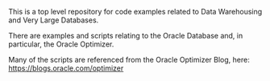 
This is a top level repository for code examples related to Data Warehousing and Very Large Databases.

There are examples and scripts relating to the Oracle Database and, in particular, the Oracle Optimizer. 

Many of the scripts are referenced from the Oracle Optimizer Blog, here: https://blogs.oracle.com/optimizer
